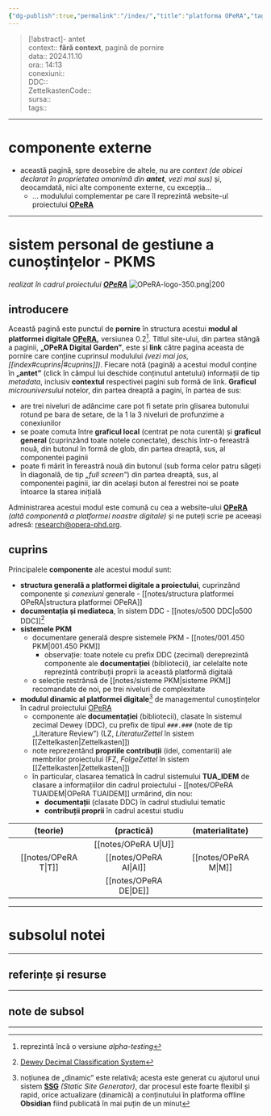 ```yaml
---
{"dg-publish":true,"permalink":"/index/","title":"platforma OPeRA","tags":["gardenEntry"],"created":"2024-12-28T15:33:12.249+02:00","updated":"2025-01-17T18:41:07.959+02:00"}
---
```


> [!abstract]- antet  
> context:: __fără context__, pagină de pornire   
> data:: 2024.11.10  
> ora:: 14:13  
> conexiuni::  
> DDC::  
> ZettelkastenCode::  
> sursa::  
> tags::  


---

# componente externe
- această pagină, spre deosebire de altele, nu are *context* *(de obicei declarat în proprietatea omonimă din **antet**, vezi mai sus)* și, deocamdată, nici alte componente externe, cu excepția...
	- ... modulului complementar pe care îl reprezintă website-ul proiectului **[OPeRA](https://opera-phd.org/)**

---

# sistem personal de gestiune a cunoștințelor - PKMS
*realizat în cadrul proiectului [**OPeRA**](https://opera-phd.org/)*
![OPeRA-logo-350.png|200](/img/user/media/OPeRA-logo-350.png)
## introducere
Această pagină este punctul de **pornire** în structura acestui **modul al platformei digitale [OPeRA](https://opera-phd.org/),** versiunea 0.2[^1].
Titlul site-ului, din partea stângă a paginii, **„OPeRA Digital Garden”**, este și **link** către pagina aceasta de pornire care conține cuprinsul modulului *(vezi mai jos, [[index#cuprins\|#cuprins]])*.
Fiecare notă (pagină) a acestui modul conține în **„antet”** (click în câmpul lui deschide conținutul antetului) informații de tip *metadata*, inclusiv **contextul** respectivei pagini sub formă de link.
**Graficul** *microuniversului* notelor, din partea dreaptă a pagini, în partea de sus:
- are trei niveluri de adâncime care pot fi setate prin glisarea butonului rotund pe bara de setare, de la 1 la 3 niveluri de profunzime a conexiunilor
- se poate comuta între **graficul local** (centrat pe nota curentă) și **graficul general** (cuprinzând toate notele conectate), deschis într-o fereastră nouă, din butonul în formă de glob, din partea dreaptă, sus, al componentei paginii
- poate fi mărit în fereastră nouă din butonul (sub forma celor patru săgeți în diagonală, de tip *„full screen”*) din partea dreaptă, sus, al componentei paginii, iar din același buton al ferestrei noi se poate întoarce la starea inițială

Administrarea acestui modul este comună cu cea a website-ului **[OPeRA](https://opera-phd.org/)** *(altă componentă a platformei noastre digitale)* și ne puteți scrie pe aceeași adresă: research@opera-phd.org.

## cuprins
Principalele **componente** ale acestui modul sunt:
- **structura generală a platformei digitale a proiectului**, cuprinzând componente și *conexiuni* generale - [[notes/structura platformei OPeRA\|structura platformei OPeRA]]
- **documentația și mediateca**, în sistem DDC - [[notes/o500 DDC\|o500 DDC]][^2]
- **sistemele PKM**
	- documentare generală despre sistemele PKM - [[notes/001.450 PKM\|001.450 PKM]]
		- observație: toate notele cu prefix DDC (zecimal) dereprezintă componente ale **documentației** (bibliotecii), iar celelalte note reprezintă contribuții proprii la această platformă digitală
	- o selecție restrânsă de [[notes/sisteme PKM\|sisteme PKM]] recomandate de noi, pe trei niveluri de complexitate
- **modulul dinamic al platformei digitale**[^3] de managementul cunoștințelor în cadrul proiectului [OPeRA](https://opera-phd.org/) 
	- componente ale **documentației** (bibliotecii), clasate în sistemul zecimal Dewey (DDC), cu prefix de tipul `###.###` (note de tip „Literature Review”) (LZ, *LiteraturZettel* în sistem [[Zettelkasten\|Zettelkasten]])
	- note reprezentând **propriile contribuții** (idei, comentarii) ale membrilor proiectului (FZ, *FolgeZettel* în sistem [[Zettelkasten\|Zettelkasten]])
	- în particular, clasarea tematică în cadrul sistemului **TUA_IDEM** de clasare a informațiilor din cadrul proiectului - [[notes/OPeRA TUAIDEM\|OPeRA TUAIDEM]] urmărind, din nou:
		- **documentații** (clasate DDC) în cadrul studiului tematic
		- **contribuții proprii** în cadrul acestui studiu

|    (teorie)    |    (practică)    | (materialitate) |
|:--------------:|:----------------:|:---------------:|
|                |  [[notes/OPeRA U\|U]]  |                 |
| [[notes/OPeRA T\|T]] | [[notes/OPeRA AI\|AI]] | [[notes/OPeRA M\|M]]  |
|                | [[notes/OPeRA DE\|DE]] |                 |


---
# subsolul notei
---
## referințe și resurse


---
## note de subsol
---
[^1]: reprezintă încă o versiune *alpha-testing*
[^2]: [Dewey Decimal Classification System](https://en.wikipedia.org/wiki/Dewey_Decimal_Classification)
[^3]: noțiunea de „dinamic” este relativă; acesta este generat cu ajutorul unui sistem **[SSG](https://medium.com/codex/web-design-patterns-ssr-ssg-and-spa-fadad7673dfe)** *(Static Site Generator)*, dar procesul este foarte flexibil și rapid, orice actualizare (dinamică) a conținutului în platforma offline **Obsidian** fiind publicată în mai puțin de un minut